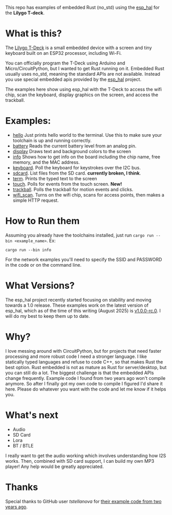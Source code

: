 This repo has examples of embedded Rust (no_std) using the [esp_hal](https://github.com/esp-rs/esp-hal) for 
the **Lilygo T-deck**.

# What is this?

The [Lilygo T-Deck](https://lilygo.cc/products/t-deck?srsltid=AfmBOopOffpUkKoRUwHZOJjJLkhJ82Lr_EBmVzEzuBQSIlQjM8_idPMr) is
a small embedded device with a screen and tiny keyboard built on an ESP32 processor, including Wi-Fi.

You can officially program the T-Deck using Arduino and Micro/CircuitPython, but I wanted to get Rust running on it. 
Embedded Rust usually uses no_std, meaning the standard APIs are not available. Instead you use special embedded apis provided
by the [esp_hal](https://github.com/esp-rs/esp-hal) project. 

The examples here show using esp_hal with the T-Deck to access the wifi chip, scan the keyboard, display graphics on
the screen, and access the trackball.

# Examples:

* [hello](src/bin/hello.rs) Just prints hello world to the terminal. Use this to make sure your toolchain is up and running correctly.
* [battery](src/bin/battery.rs) Reads the current battery level from an analog pin.
* [display](src/bin/display.rs) Draws text and background colors to the screen
* [info](src/bin/info.rs) Shows how to get info on the board including the chip name, free memory, and the MAC address.
* [keyboard](src/bin/keyboard.rs). Poll the keyboard for keystrokes over the I2C bus.
* [sdcard](src/bin/sdcard.rs). List files from the SD card. **currently broken, I think**.
* [term](src/bin/term.rs). Prints the typed text to the screen
* [touch](src/bin/touch.rs). Polls for events from the touch screen. **New!**
* [trackball](src/bin/trackball.rs). Polls the trackball for motion events and clicks.
* [wifi_scan](src/bin/wifi_scan.rs). Turns on the wifi chip, scans for access points, then makes a simple HTTP request.

# How to Run them

Assuming you already have the toolchains installed, just run `cargo run --bin <example_name>`. Ex:

```shell
cargo run --bin info
```

For the network examples you'll need to specify the SSID and PASSWORD in the code or on the command line.

# What Versions?

The esp_hal project recently started focusing on stability and moving towards a 1.0 release.  These examples
work on the latest version of esp_hal, which as of the time of this writing (August 2025) is
[v1.0.0-rc.0](https://github.com/esp-rs/esp-hal/releases/tag/esp-hal-v1.0.0-rc.0). I will do my best
to keep them up to date.

# Why?

I love messing around with CircuitPython, but for projects that need faster processing and more robust code I need
a stronger language. I like statically typed languages and refuse to code C++, so that makes Rust
the best option. Rust embedded is not as mature as Rust for server/desktop, but you can still do a lot. The biggest
challenge is that the embedded APIs change frequently. Example code I found from two years ago won't compile anymore.
So after I finally got my own code to compile I figured I'd share it here. Please do whatever you want
with the code and let me know if it helps you.

# What's next

* Audio
* SD Card
* Lora
* BT / BTLE
 
I really want to get the audio working which involves understanding how I2S works. Then, combined
with SD card support, I can build my own MP3 player! Any help would be greatly appreciated.

# Thanks

Special thanks to GitHub user *tstellanova* for [their example code from two years ago](https://github.com/tstellanova/tweedeck).


